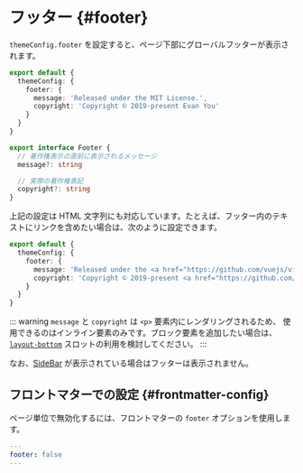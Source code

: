 # フッター {#footer}

`themeConfig.footer` を設定すると、ページ下部にグローバルフッターが表示されます。

```ts
export default {
  themeConfig: {
    footer: {
      message: 'Released under the MIT License.',
      copyright: 'Copyright © 2019-present Evan You'
    }
  }
}
```

```ts
export interface Footer {
  // 著作権表示の直前に表示されるメッセージ
  message?: string

  // 実際の著作権表記
  copyright?: string
}
```

上記の設定は HTML 文字列にも対応しています。たとえば、フッター内のテキストにリンクを含めたい場合は、次のように設定できます。

```ts
export default {
  themeConfig: {
    footer: {
      message: 'Released under the <a href="https://github.com/vuejs/vitepress/blob/main/LICENSE">MIT License</a>.',
      copyright: 'Copyright © 2019-present <a href="https://github.com/yyx990803">Evan You</a>'
    }
  }
}
```

::: warning
`message` と `copyright` は `<p>` 要素内にレンダリングされるため、
使用できるのはインライン要素のみです。ブロック要素を追加したい場合は、
[`layout-bottom`](../guide/extending-default-theme#layout-slots) スロットの利用を検討してください。
:::

なお、[SideBar](./default-theme-sidebar) が表示されている場合はフッターは表示されません。

## フロントマターでの設定 {#frontmatter-config}

ページ単位で無効化するには、フロントマターの `footer` オプションを使用します。

```yaml
---
footer: false
---
```
